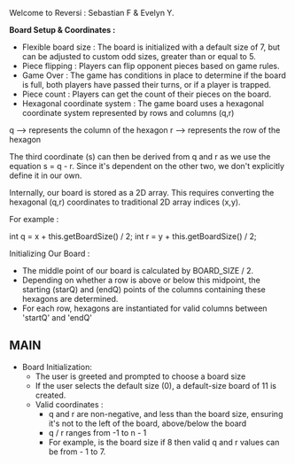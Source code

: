 Welcome to Reversi : Sebastian F & Evelyn Y.

**Board Setup & Coordinates :**

- Flexible board size : The board is initialized with a default size of 7, but can be adjusted to custom odd sizes, greater than or equal to 5.
- Piece flipping : Players can flip opponent pieces based on game rules.
- Game Over : The game has conditions in place to determine if the board is full, both players have passed their turns, or if a player is trapped. 
- Piece count : Players can get the count of their pieces on the board. 
- Hexagonal coordinate system : The game board uses a hexagonal coordinate system represented by rows and columns (q,r)


q --> represents the column of the hexagon
r --> represents the row of the hexagon

The third coordinate (s) can then be derived from q and r as we use the equation s = q - r. 
Since it's dependent on the other two, we don't explicitly define it in our own.


Internally, our board is stored as a 2D array. This requires converting the hexagonal (q,r)
coordinates to traditional 2D array indices (x,y).

For example :

int q = x + this.getBoardSize() / 2;
int r = y + this.getBoardSize() / 2;

Initializing Our Board : 
- The middle point of our board is calculated by BOARD_SIZE / 2.
- Depending on whether a row is above or below this midpoint, 
the starting (starQ) and (endQ) points of the columns containing these hexagons are determined.
- For each row, hexagons are instantiated for valid columns between 'startQ' and 'endQ'

MAIN 
- 
- Board Initialization: 
  - The user is greeted and prompted to choose a board size
  - If the user selects the default size (0), a default-size board of 11 is created.
  - Valid coordinates :
    - q and r are non-negative, and less than the board size, ensuring it's not to the left of the board, above/below the board
    - q / r ranges from -1 to n - 1
    - For example, is the board size if 8 then valid q and r values can be from - 1 to 7.

